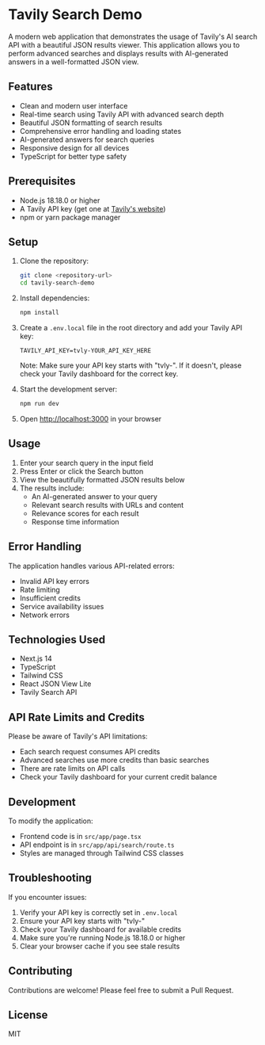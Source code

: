 # Tavily Search Demo

A modern web application that demonstrates the usage of Tavily's AI search API with a beautiful JSON results viewer. This application allows you to perform advanced searches and displays results with AI-generated answers in a well-formatted JSON view.

## Features

- Clean and modern user interface
- Real-time search using Tavily API with advanced search depth
- Beautiful JSON formatting of search results
- Comprehensive error handling and loading states
- AI-generated answers for search queries
- Responsive design for all devices
- TypeScript for better type safety

## Prerequisites

- Node.js 18.18.0 or higher
- A Tavily API key (get one at [Tavily's website](https://tavily.com))
- npm or yarn package manager

## Setup

1. Clone the repository:
   ```bash
   git clone <repository-url>
   cd tavily-search-demo
   ```

2. Install dependencies:
   ```bash
   npm install
   ```

3. Create a `.env.local` file in the root directory and add your Tavily API key:
   ```
   TAVILY_API_KEY=tvly-YOUR_API_KEY_HERE
   ```
   Note: Make sure your API key starts with "tvly-". If it doesn't, please check your Tavily dashboard for the correct key.

4. Start the development server:
   ```bash
   npm run dev
   ```

5. Open [http://localhost:3000](http://localhost:3000) in your browser

## Usage

1. Enter your search query in the input field
2. Press Enter or click the Search button
3. View the beautifully formatted JSON results below
4. The results include:
   - An AI-generated answer to your query
   - Relevant search results with URLs and content
   - Relevance scores for each result
   - Response time information

## Error Handling

The application handles various API-related errors:
- Invalid API key errors
- Rate limiting
- Insufficient credits
- Service availability issues
- Network errors

## Technologies Used

- Next.js 14
- TypeScript
- Tailwind CSS
- React JSON View Lite
- Tavily Search API

## API Rate Limits and Credits

Please be aware of Tavily's API limitations:
- Each search request consumes API credits
- Advanced searches use more credits than basic searches
- There are rate limits on API calls
- Check your Tavily dashboard for your current credit balance

## Development

To modify the application:
- Frontend code is in `src/app/page.tsx`
- API endpoint is in `src/app/api/search/route.ts`
- Styles are managed through Tailwind CSS classes

## Troubleshooting

If you encounter issues:
1. Verify your API key is correctly set in `.env.local`
2. Ensure your API key starts with "tvly-"
3. Check your Tavily dashboard for available credits
4. Make sure you're running Node.js 18.18.0 or higher
5. Clear your browser cache if you see stale results

## Contributing

Contributions are welcome! Please feel free to submit a Pull Request.

## License

MIT
